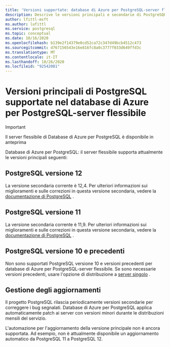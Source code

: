 ```yaml
---
title: 'Versioni supportate: database di Azure per PostgreSQL-server flessibile'
description: Descrive le versioni principali e secondarie di PostgreSQL supportate nel database di Azure per PostgreSQL-server flessibile.
author: lfittl-msft
ms.author: lufittl
ms.service: postgresql
ms.topic: conceptual
ms.date: 10/16/2020
ms.openlocfilehash: b139e2f14379e0cd52ca72c347d49bcb4512c473
ms.sourcegitcommit: d767156543e16e816fc8a0c3777f033d649ffd3c
ms.translationtype: MT
ms.contentlocale: it-IT
ms.lasthandoff: 10/26/2020
ms.locfileid: "92542081"
---
```

# <a name="supported-postgresql-major-versions-in-azure-database-for-postgresql---flexible-server"></a>Versioni principali di PostgreSQL supportate nel database di Azure per PostgreSQL-server flessibile

> [!IMPORTANT]
> Il server flessibile di Database di Azure per PostgreSQL è disponibile in anteprima

Database di Azure per PostgreSQL: il server flessibile supporta attualmente le versioni principali seguenti:

## <a name="postgresql-version-12"></a>PostgreSQL versione 12

La versione secondaria corrente è 12,4. Per ulteriori informazioni sui miglioramenti e sulle correzioni in questa versione secondaria, vedere la [documentazione di PostgreSQL](https://www.postgresql.org/docs/12/static/release-12-4.html) .

## <a name="postgresql-version-11"></a>PostgreSQL versione 11

La versione secondaria corrente è 11,9. Per ulteriori informazioni sui miglioramenti e sulle correzioni in questa versione secondaria, vedere la [documentazione di PostgreSQL](https://www.postgresql.org/docs/11/static/release-11-9.html) .

## <a name="postgresql-version-10-and-older"></a>PostgreSQL versione 10 e precedenti

Non sono supportati PostgreSQL versione 10 e versioni precedenti per database di Azure per PostgreSQL-server flessibile. Se sono necessarie versioni precedenti, usare l'opzione di distribuzione a [server singolo](../concepts-supported-versions.md) .

## <a name="managing-upgrades"></a>Gestione degli aggiornamenti

Il progetto PostgreSQL rilascia periodicamente versioni secondarie per correggere i bug segnalati. Database di Azure per PostgreSQL applica automaticamente patch ai server con versioni minori durante le distribuzioni mensili del servizio.

L'automazione per l'aggiornamento della versione principale non è ancora supportata. Ad esempio, non è attualmente disponibile un aggiornamento automatico da PostgreSQL 11 a PostgreSQL 12.<!-- To upgrade to the next major version, create a [database dump and restore](howto-migrate-using-dump-and-restore.md) to a server that was created with the new engine version.-->

<!--
## Next steps

For information on supported PostgreSQL extensions, see [the extensions document](concepts-extensions.md).
-->